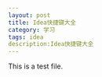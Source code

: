 ```yaml
---
layout: post
title: Idea快捷键大全
category: 学习
tags: idea
description:Idea快捷键大全
---
```

This is a test file.
